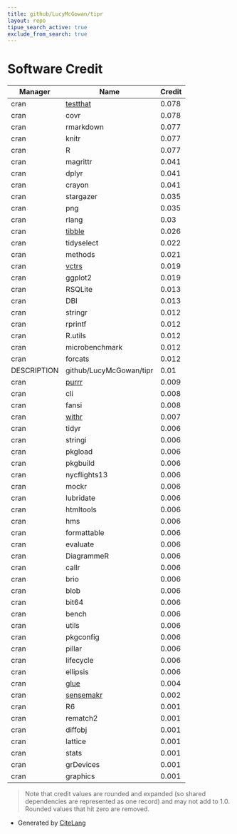 ```yaml
---
title: github/LucyMcGowan/tipr
layout: repo
tipue_search_active: true
exclude_from_search: true
---
```

# Software Credit

|Manager|Name|Credit|
|-------|----|------|
|cran|[testthat](https://testthat.r-lib.org)|0.078|
|cran|covr|0.078|
|cran|rmarkdown|0.077|
|cran|knitr|0.077|
|cran|R|0.077|
|cran|magrittr|0.041|
|cran|dplyr|0.041|
|cran|crayon|0.041|
|cran|stargazer|0.035|
|cran|png|0.035|
|cran|rlang|0.03|
|cran|[tibble](https://tibble.tidyverse.org/)|0.026|
|cran|tidyselect|0.022|
|cran|methods|0.021|
|cran|[vctrs](https://vctrs.r-lib.org/)|0.019|
|cran|ggplot2|0.019|
|cran|RSQLite|0.013|
|cran|DBI|0.013|
|cran|stringr|0.012|
|cran|rprintf|0.012|
|cran|R.utils|0.012|
|cran|microbenchmark|0.012|
|cran|forcats|0.012|
|DESCRIPTION|github/LucyMcGowan/tipr|0.01|
|cran|[purrr](http://purrr.tidyverse.org)|0.009|
|cran|cli|0.008|
|cran|fansi|0.008|
|cran|[withr](https://withr.r-lib.org)|0.007|
|cran|tidyr|0.006|
|cran|stringi|0.006|
|cran|pkgload|0.006|
|cran|pkgbuild|0.006|
|cran|nycflights13|0.006|
|cran|mockr|0.006|
|cran|lubridate|0.006|
|cran|htmltools|0.006|
|cran|hms|0.006|
|cran|formattable|0.006|
|cran|evaluate|0.006|
|cran|DiagrammeR|0.006|
|cran|callr|0.006|
|cran|brio|0.006|
|cran|blob|0.006|
|cran|bit64|0.006|
|cran|bench|0.006|
|cran|utils|0.006|
|cran|pkgconfig|0.006|
|cran|pillar|0.006|
|cran|lifecycle|0.006|
|cran|ellipsis|0.006|
|cran|[glue](https://github.com/tidyverse/glue)|0.004|
|cran|[sensemakr](https://github.com/carloscinelli/sensemakr)|0.002|
|cran|R6|0.001|
|cran|rematch2|0.001|
|cran|diffobj|0.001|
|cran|lattice|0.001|
|cran|stats|0.001|
|cran|grDevices|0.001|
|cran|graphics|0.001|


> Note that credit values are rounded and expanded (so shared dependencies are represented as one record) and may not add to 1.0. Rounded values that hit zero are removed.


- Generated by [CiteLang](https://github.com/vsoch/citelang)
